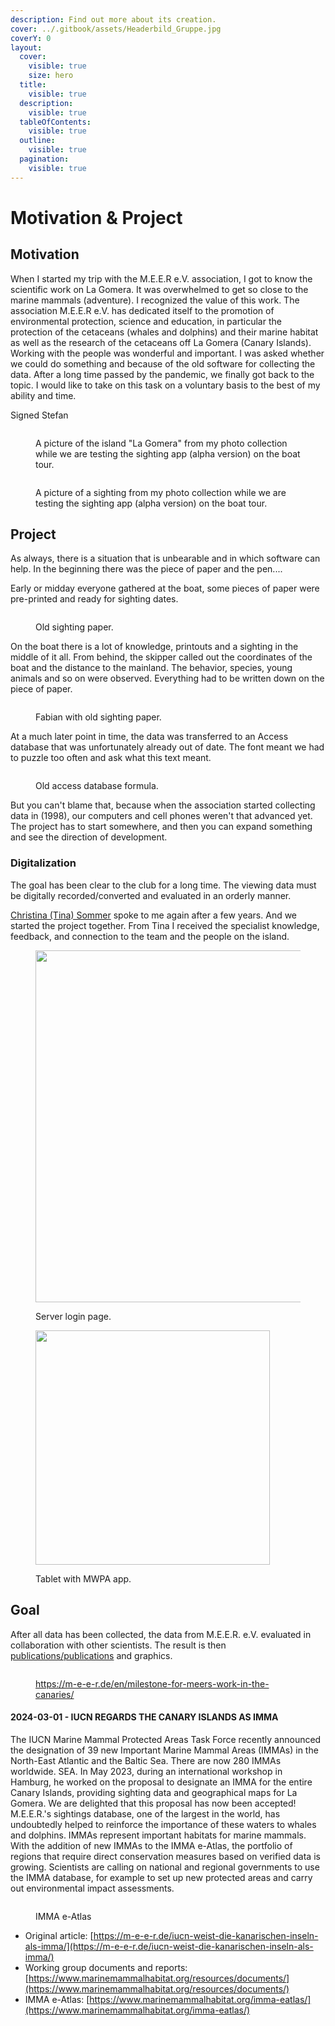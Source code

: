 ```yaml
---
description: Find out more about its creation.
cover: ../.gitbook/assets/Headerbild_Gruppe.jpg
coverY: 0
layout:
  cover:
    visible: true
    size: hero
  title:
    visible: true
  description:
    visible: true
  tableOfContents:
    visible: true
  outline:
    visible: true
  pagination:
    visible: true
---
```


# Motivation & Project

## Motivation

When I started my trip with the M.E.E.R e.V. association, I got to know the scientific work on La Gomera. It was overwhelmed to get so close to the marine mammals (adventure). I recognized the value of this work. The association M.E.E.R e.V. has dedicated itself to the promotion of environmental protection, science and education, in particular the protection of the cetaceans (whales and dolphins) and their marine habitat as well as the research of the cetaceans off La Gomera (Canary Islands). Working with the people was wonderful and important. I was asked whether we could do something and because of the old software for collecting the data. After a long time passed by the pandemic, we finally got back to the topic. I would like to take on this task on a voluntary basis to the best of my ability and time.&#x20;

Signed Stefan

<figure><img src="../.gitbook/assets/WhatsApp Image 2023-10-29 at 11.04.46.jpeg" alt=""><figcaption><p>A picture of the island "La Gomera" from my photo collection while we are testing the sighting app (alpha version) on the boat tour.</p></figcaption></figure>



<figure><img src="../.gitbook/assets/WhatsApp Image 2023-10-29 at 11.08.18.jpeg" alt=""><figcaption><p>A picture of a sighting from my photo collection while we are testing the sighting app (alpha version) on the boat tour.</p></figcaption></figure>

## Project

As always, there is a situation that is unbearable and in which software can help. In the beginning there was the piece of paper and the pen....

Early or midday everyone gathered at the boat, some pieces of paper were pre-printed and ready for sighting dates.

<figure><img src="../.gitbook/assets/old_paper.png" alt=""><figcaption><p>Old sighting paper.</p></figcaption></figure>

On the boat there is a lot of knowledge, printouts and a sighting in the middle of it all. From behind, the skipper called out the coordinates of the boat and the distance to the mainland. The behavior, species, young animals and so on were observed. Everything had to be written down on the piece of paper.

<figure><img src="../.gitbook/assets/2017-1022_Fabian-Datenaufnahme-Gomera-300x200.jpg" alt=""><figcaption><p>Fabian with old sighting paper.</p></figcaption></figure>

At a much later point in time, the data was transferred to an Access database that was unfortunately already out of date. The font meant we had to puzzle too often and ask what this text meant.

<figure><img src="../.gitbook/assets/old_accessdb.png" alt=""><figcaption><p>Old access database formula.</p></figcaption></figure>

But you can't blame that, because when the association started collecting data in (1998), our computers and cell phones weren't that advanced yet. The project has to start somewhere, and then you can expand something and see the direction of development.

### Digitalization

The goal has been clear to the club for a long time. The viewing data must be digitally recorded/converted and evaluated in an orderly manner.

[Christina (Tina) Sommer](https://m-e-e-r.de/en/association/team/) spoke to me again after a few years. And we started the project together. From Tina I received the specialist knowledge, feedback, and connection to the team and the people on the island.

<figure><img src="../.gitbook/assets/login.png" alt="" width="563"><figcaption><p>Server login page.</p></figcaption></figure>

<figure><img src="../.gitbook/assets/main_tablet.jpeg" alt="" width="375"><figcaption><p>Tablet with MWPA app.</p></figcaption></figure>

## Goal

After all data has been collected, the data from M.E.E.R. e.V. evaluated in collaboration with other scientists. The result is then [publications/publications](https://m-e-e-r.de/en/research/publications/) and graphics.

<figure><img src="../.gitbook/assets/slides_klein_all (1).jpg" alt=""><figcaption><p><a href="https://m-e-e-r.de/en/milestone-for-meers-work-in-the-canaries/">https://m-e-e-r.de/en/milestone-for-meers-work-in-the-canaries/</a></p></figcaption></figure>

#### 2024-03-01 - IUCN REGARDS THE CANARY ISLANDS AS IMMA

The IUCN Marine Mammal Protected Areas Task Force recently announced the designation of 39 new Important Marine Mammal Areas (IMMAs) in the North-East Atlantic and the Baltic Sea. There are now 280 IMMAs worldwide. SEA. In May 2023, during an international workshop in Hamburg, he worked on the proposal to designate an IMMA for the entire Canary Islands, providing sighting data and geographical maps for La Gomera. We are delighted that this proposal has now been accepted! M.E.E.R.'s sightings database, one of the largest in the world, has undoubtedly helped to reinforce the importance of these waters to whales and dolphins. IMMAs represent important habitats for marine mammals. With the addition of new IMMAs to the IMMA e-Atlas, the portfolio of regions that require direct conservation measures based on verified data is growing. Scientists are calling on national and regional governments to use the IMMA database, for example to set up new protected areas and carry out environmental impact assessments.

<figure><img src="../.gitbook/assets/IMMA_Karte_Europa-300x300.png" alt=""><figcaption><p>IMMA e-Atlas</p></figcaption></figure>

* Original article: [https://m-e-e-r.de/iucn-weist-die-kanarischen-inseln-als-imma/](https://m-e-e-r.de/iucn-weist-die-kanarischen-inseln-als-imma/)
* Working group documents and reports: [https://www.marinemammalhabitat.org/resources/documents/](https://www.marinemammalhabitat.org/resources/documents/)
* IMMA e-Atlas: [https://www.marinemammalhabitat.org/imma-eatlas/](https://www.marinemammalhabitat.org/imma-eatlas/)
